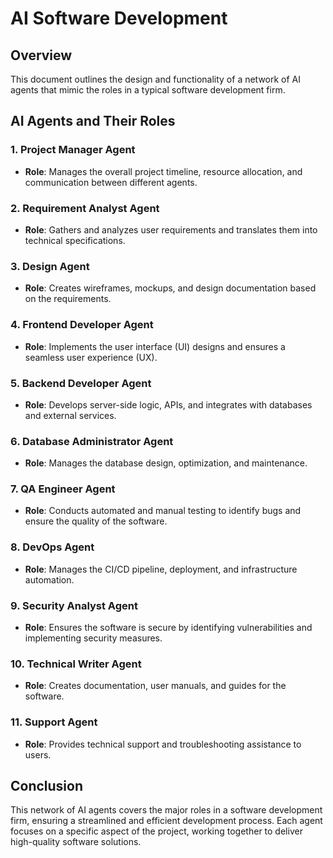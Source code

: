 # AI Software Development

## Overview
This document outlines the design and functionality of a network of AI agents that mimic the roles in a typical software development firm.

## AI Agents and Their Roles

### 1. Project Manager Agent
- **Role**: Manages the overall project timeline, resource allocation, and communication between different agents.

### 2. Requirement Analyst Agent
- **Role**: Gathers and analyzes user requirements and translates them into technical specifications.

### 3. Design Agent
- **Role**: Creates wireframes, mockups, and design documentation based on the requirements.

### 4. Frontend Developer Agent
- **Role**: Implements the user interface (UI) designs and ensures a seamless user experience (UX).

### 5. Backend Developer Agent
- **Role**: Develops server-side logic, APIs, and integrates with databases and external services.

### 6. Database Administrator Agent
- **Role**: Manages the database design, optimization, and maintenance.

### 7. QA Engineer Agent
- **Role**: Conducts automated and manual testing to identify bugs and ensure the quality of the software.

### 8. DevOps Agent
- **Role**: Manages the CI/CD pipeline, deployment, and infrastructure automation.

### 9. Security Analyst Agent
- **Role**: Ensures the software is secure by identifying vulnerabilities and implementing security measures.

### 10. Technical Writer Agent
- **Role**: Creates documentation, user manuals, and guides for the software.

### 11. Support Agent
- **Role**: Provides technical support and troubleshooting assistance to users.

## Conclusion
This network of AI agents covers the major roles in a software development firm, ensuring a streamlined and efficient development process. Each agent focuses on a specific aspect of the project, working together to deliver high-quality software solutions.
